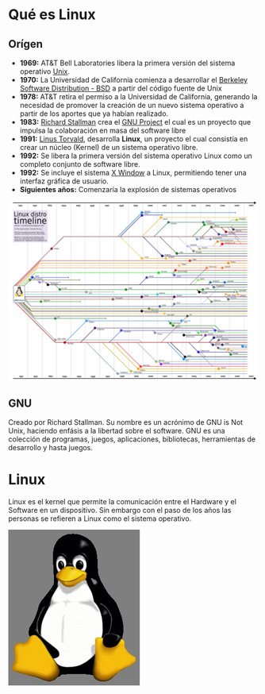 # Qué es Linux

## Orígen
- **1969:** AT&T Bell Laboratories libera la primera versión del sistema operativo [Unix]().
- **1970:** La Universidad de California comienza a desarrollar el [Berkeley Software Distribution - BSD]() a partir del código fuente de Unix
- **1978:** AT&T retira el permiso a la Universidad de California, generando la necesidad de promover la creación de un nuevo sistema operativo a partir de los aportes que ya habían realizado.
- **1983:** [Richard Stallman]() crea el [GNU Project]() el cual es un proyecto que impulsa la colaboración en masa del software libre
- **1991:** [Linus Torvald](), desarrolla **Linux**, un proyecto el cual consistía en crear un núcleo (Kernel) de un sistema operativo libre.
- **1992:** Se libera la primera versión del sistema operativo Linux como un completo conjunto de software libre.
- **1992:** Se incluye el sistema [X Window]() a Linux, permitiendo tener una interfaz gráfica de usuario.
- **Siguientes años:** Comenzaría la explosión de sistemas operativos

![Timelines-distro](timeline-distro.jpg)

## GNU

Creado por Richard Stallman. Su nombre es un acrónimo de GNU is Not Unix, haciendo enfásis a la libertad sobre el software. GNU es una colección de programas, juegos, aplicaciones, bibliotecas, herramientas de desarrollo y hasta juegos.

# Linux

Linux es el kernel que permite la comunicación entre el Hardware y el Software en un dispositivo. Sin embargo con el paso de los años las personas se refieren a Linux como el sistema operativo.

![Tux](tux.jpg)